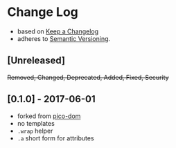 # Change Log

- based on [Keep a Changelog](http://keepachangelog.com/)
- adheres to [Semantic Versioning](http://semver.org/).

## [Unreleased]
~~Removed, Changed, Deprecated, Added, Fixed, Security~~

## [0.1.0] - 2017-06-01
- forked from [pico-dom](https://www.npmjs.com/package/pico-dom)
- no templates
- `.wrap` helper
- `.a` short form for attributes
